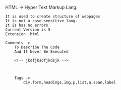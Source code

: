 HTML ->
    Hyper Text Markup Lang.

    It is used to create structure of webpages
    It is not a case sensitive lang.
    It is has no errors
    Current Version is 5
    Extension .html

    Comments ->
        To Describe The Code
        And It Never Be Executed

        <!-- jkdfjksdfjkdsjk -->



        Tags ->
            div,form,headings,img,p,list,a,span,label
